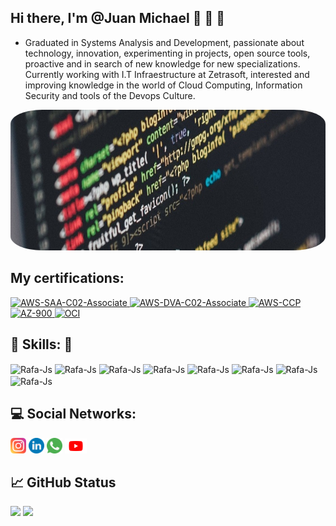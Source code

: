   ##   Hi there, I'm @Juan Michael 👋  🤖 🚀
 - Graduated in Systems Analysis and Development, passionate about technology, innovation, experimenting in projects, open source tools, proactive and in search of new knowledge for new specializations. Currently working with I.T Infraestructure at Zetrasoft, interested and improving knowledge in the world of Cloud Computing, Information Security and tools of the Devops Culture.

<div class="container">
<img src="profile-img.jpg"height="225" width="830" style="border-radius:10%">
</div>

## My certifications:

<div>
  
<a href="https://www.credly.com/earner/earned/badge/e57673ed-bc14-46cd-8417-08dfb5d2f5b8" target="_blank" title="AWS Certified Solutions Architect – Associate">
  <img src="https://d1.awsstatic.com/training-and-certification/certification-badges/AWS-Certified-Solutions-Architect-Associate_badge.3419559c682629072f1eb968d59dea0741772c0f.png" alt="AWS-SAA-C02-Associate" width="100">
</a>
  
<a href="https://www.credly.com/earner/earned/badge/9edfd084-8cd5-48b9-aee6-5183a96f64d9" target="_blank" title="AWS Certified Developer – Associate">
  <img src="https://d1.awsstatic.com/training-and-certification/certification-badges/AWS-Certified-Developer-Associate_badge.5c083fa855fe82c1cf2d0c8b883c265ec72a17c0.png" alt="AWS-DVA-C02-Associate" width="100">
</a>  

 <a href="https://www.credly.com/badges/9e7a6efe-c795-4566-9133-db57288442e8" target="_blank" title="AWS Certified Cloud Practitioner">
  <img src="https://d1.awsstatic.com/training-and-certification/certification-badges/AWS-Certified-Cloud-Practitioner_badge.634f8a21af2e0e956ed8905a72366146ba22b74c.png" alt="AWS-CCP" width="100">
</a>
  
  <a href="https://www.credly.com/badges/c9eee10f-612c-4ae2-ae7c-aabde15ea28d" target="_blank" title="Microsoft Certified: Azure Fundamentals">
  <img src="https://images.credly.com/images/be8fcaeb-c769-4858-b567-ffaaa73ce8cf/twitter_thumb_201604_image.png" alt="AZ-900" width="100">
</a>

   <a href="https://www.oracle.com/br/corporate/features/oracle-certification.html" target="_blank" title="OCI Foundation Associate">
  <img src="https://images.credly.com/images/27db49f3-8bae-4314-8a84-884935b569db/50_Oracle_Cloud_Infrastructure.png" alt="OCI" width="100">
</a>


</div>


## 📖 Skills: 🔧

<div>
 <img align="center" alt="Rafa-Js" height="25" width="80" src="https://img.shields.io/badge/AWS-%23FF9900.svg?style=for-the-badge&logo=amazon-aws&logoColor=white">
  <img align="center" alt="Rafa-Js" height="25" width="80" src="https://camo.githubusercontent.com/85dc47a56a4e73ae7b6e64b3b4416785497e74219ae179ae8faaaca10d5a78d9/68747470733a2f2f696d672e736869656c64732e696f2f62616467652f2d4769744875622d3138313731373f7374796c653d666c61742d737175617265266c6f676f3d676974687562">
  <img align="center" alt="Rafa-Js" height="25" width="80" src="https://img.shields.io/badge/Linux-FCC624?style=for-the-badge&logo=linux&logoColor=black">
   <img align="center" alt="Rafa-Js" height="25" width="80" src="https://img.shields.io/badge/Ubuntu-E95420?style=for-the-badge&logo=ubuntu&logoColor=white">
   <img align="center" alt="Rafa-Js" height="25" width="80" src="https://img.shields.io/badge/terraform-%235835CC.svg?style=for-the-badge&logo=terraform&logoColor=white">
   <img align="center" alt="Rafa-Js" height="25" width="80" src="https://img.shields.io/badge/docker-%230db7ed.svg?style=for-the-badge&logo=docker&logoColor=white">
  <img align="center" alt="Rafa-Js" height="25" width="80" src="https://camo.githubusercontent.com/edd3031a0956c904634f9a394267a6ba61e9a0bb95c9512a1fbc0725b4014d03/68747470733a2f2f696d672e736869656c64732e696f2f62616467652f2d4769742d626c61636b3f7374796c653d666c61742d737175617265266c6f676f3d676974">
  <img align="center" alt="Rafa-Js" height="25" width="80" src="https://camo.githubusercontent.com/639d2f4c43a01e8f0382589b9e2dae1d20161b6ec0bc9a40dcd99917f1b2286d/68747470733a2f2f696d672e736869656c64732e696f2f62616467652f2d5653436f64652d3030374143433f7374796c653d666c61742d737175617265266c6f676f3d76697375616c2d73747564696f2d636f6465266c6f676f436f6c6f723d7768697465">

</div>


## 💻 Social Networks:

[<img src="/icons/logo-instagram.svg" width="25">](https://www.instagram.com/jmichael__00/)
[<img src="/icons/logo-linkedin.svg" width="25">](https://www.linkedin.com/in/juan-michael-2979a016a/)
[<img src="/icons/logo-whatsapp.svg" width="25">](https://api.whatsapp.com/send?phone=5531975331181)
[<img src="/icons/youtube.svg" width="35">](https://www.youtube.com/@journey_cloud_tech)

## 📈 GitHub Status 

 <div align="left">
 <img height="150em" src="https://github-readme-stats.vercel.app/api/top-langs/?username=juanmichael00&exclude_repo=KNN-Image-Classification&show_icons=true&hide_border=true&layout=compact&langs_count=8&theme=tokyonight"/>	
 <img height="150em" src="https://github-readme-stats.vercel.app/api?username=juanmichael00&show_icons=true&hide_border=true&count_private=true&include_all_commits=true&theme=tokyonight" />
 </div><br>	
 
 
